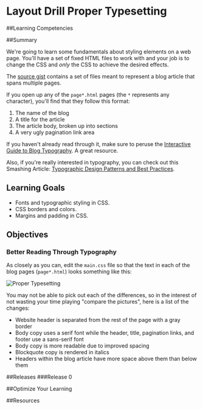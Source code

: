 # Layout Drill Proper Typesetting 
 
##Learning Competencies 

##Summary 

 We're going to learn some fundamentals about styling elements on a web page.  You'll have a set of fixed HTML files to work with and your job is to change the CSS and *only* the CSS to achieve the desired effects.

The [source gist](https://gist.github.com/dbc-challenges/dbfab8097733d67b8e5b) contains a set of files meant to represent a blog article that spans multiple pages.

If you open up any of the `page*.html` pages (the `*` represents any character), you'll find that they follow this format:

1. The name of the blog
2. A title for the article
3. The article body, broken up into sections
4. A very ugly pagination link area

If you haven't already read through it, make sure to peruse the  [Interactive Guide to Blog Typography](http://kaikkonendesign.fi/typography/).  A great resource.

Also, if you're really interested in typography, you can check out this Smashing Article: [Typographic Design Patterns and Best Practices](http://www.smashingmagazine.com/2009/08/20/typographic-design-survey-best-practices-from-the-best-blogs/).

## Learning Goals

- Fonts and typographic styling in CSS.
- CSS borders and colors.
- Margins and padding in CSS.

## Objectives

### Better Reading Through Typography

As closely as you can, edit the `main.css` file so that the text in each of the blog pages (`page*.html`) looks something like this:

![Proper Typesetting](http://f.cl.ly/items/2M0M1g0M3N2O2O1u2z1P/proper_typesetting.png)

You may not be able to pick out each of the differences, so in the interest of not wasting your time playing "compare the pictures", here is a list of the changes:

- Website header is separated from the rest of the page with a gray border
- Body copy uses a serif font while the header, title, pagination links, and footer use a sans-serif font
- Body copy is more readable due to improved spacing
- Blockquote copy is rendered in italics
- Headers within the blog article have more space above them than below them 

##Releases
###Release 0 

##Optimize Your Learning 

##Resources